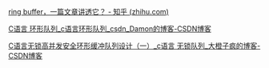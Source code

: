 
[ring buffer，一篇文章讲透它？ - 知乎 (zhihu.com)](https://zhuanlan.zhihu.com/p/534098236)

[C语言 环形队列_c语言环形队列_csdn_Damon的博客-CSDN博客](https://blog.csdn.net/github_35041937/article/details/52212528)

[C语言无锁高并发安全环形缓冲队列设计（一）_c语言 无锁队列_大橙子疯的博客-CSDN博客](https://blog.csdn.net/qq_24130227/article/details/124543877)